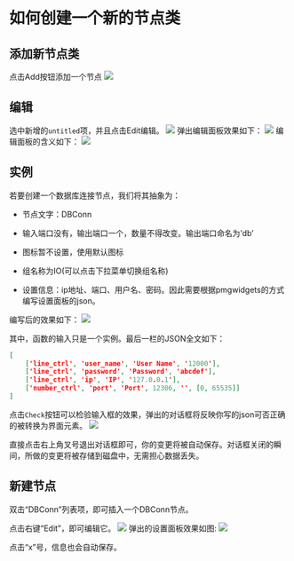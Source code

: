 # 如何创建一个新的节点类


## 添加新节点类
点击Add按钮添加一个节点
![](doc_figures/click_right_top_add_button.png)
## 编辑
选中新增的`untitled`项，并且点击Edit编辑。
![](doc_figures/click_edit_button.png)
弹出编辑面板效果如下：
![](doc_figures/popup_edit_panel.png)
编辑面板的含义如下：
![](doc_figures/edit_panel_meaning.png)

## 实例

若要创建一个数据库连接节点，我们将其抽象为：

- 节点文字：DBConn
- 输入端口没有，输出端口一个，数量不得改变。输出端口命名为‘db’
- 图标暂不设置，使用默认图标
- 组名称为IO(可以点击下拉菜单切换组名称)

- 设置信息：ip地址、端口、用户名、密码。因此需要根据pmgwidgets的方式编写设置面板的json。

编写后的效果如下：
![](doc_figures/sketch_after_edit.png)

其中，函数的输入只是一个实例。最后一栏的JSON全文如下：

```json
[
    ['line_ctrl', 'user_name', 'User Name', '12000'],
	['line_ctrl', 'password', 'Password', 'abcdef'],
    ['line_ctrl', 'ip', 'IP', '127.0.0.1'],
    ['number_ctrl', 'port', 'Port', 12306, '', [0, 65535]]
]
```

点击`Check`按钮可以检验输入框的效果，弹出的对话框将反映你写的json可否正确的被转换为界面元素。
![](doc_figures/check_json.png)

直接点击右上角叉号退出对话框即可，你的变更将被自动保存。对话框关闭的瞬间，所做的变更将被存储到磁盘中，无需担心数据丢失。

## 新建节点

双击“DBConn”列表项，即可插入一个DBConn节点。

点击右键“Edit”，即可编辑它。
![](doc_figures/custom_node.png)
弹出的设置面板效果如图:
![](doc_figures/configure_panel.png)

点击“x”号，信息也会自动保存。